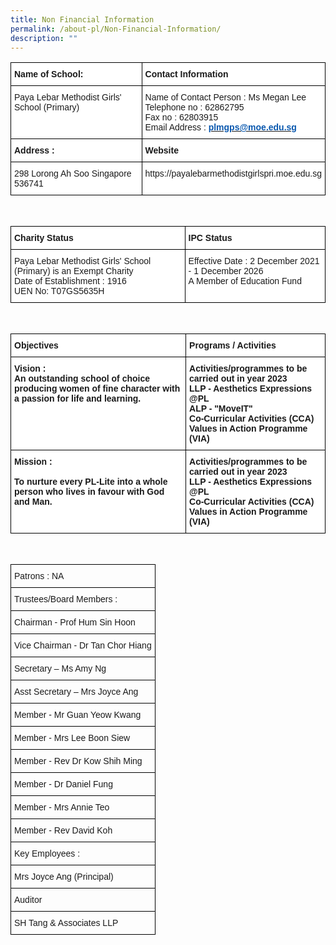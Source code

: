 ```yaml
---
title: Non Financial Information
permalink: /about-pl/Non-Financial-Information/
description: ""
---
```

<style type="text/css">
.tg  {border-collapse:collapse;border-spacing:0;}
.tg td{border-color:black;border-style:solid;border-width:1px;font-family:Arial, sans-serif;font-size:14px;
  overflow:hidden;padding:10px 5px;word-break:normal;}
.tg th{border-color:black;border-style:solid;border-width:1px;font-family:Arial, sans-serif;font-size:14px;
  font-weight:normal;overflow:hidden;padding:10px 5px;word-break:normal;}
.tg .tg-dgl5{background-color:#FFF;font-weight:bold;text-align:left;vertical-align:top}
.tg .tg-ktyi{background-color:#FFF;text-align:left;vertical-align:top}
</style>
<table class="tg">
<thead>
  <tr>
    <th class="tg-dgl5">Name of School:</th>
    <th class="tg-dgl5">Contact Information</th>
  </tr>
</thead>
<tbody>
  <tr>
    <td class="tg-ktyi">Paya Lebar Methodist Girls' School (Primary)</td>
    <td class="tg-ktyi">Name of Contact Person : Ms Megan Lee<br>Telephone no : 62862795<br>Fax no : 62803915<br>Email Address : <a href="mailto:plmgps@moe.edu.sg"><span style="font-weight:600;text-decoration:none;color:#0857AE">plmgps@moe.edu.sg</span></a></td>
  </tr>
  <tr>
    <td class="tg-dgl5">Address :</td>
    <td class="tg-dgl5">Website</td>
  </tr>
  <tr>
    <td class="tg-ktyi">298 Lorong Ah Soo Singapore 536741</td>
    <td class="tg-ktyi">https://payalebarmethodistgirlspri.moe.edu.sg</td>
  </tr>
</tbody>
</table><br>

<style type="text/css">
.tg  {border-collapse:collapse;border-spacing:0;}
.tg td{border-color:black;border-style:solid;border-width:1px;font-family:Arial, sans-serif;font-size:14px;
  overflow:hidden;padding:10px 5px;word-break:normal;}
.tg th{border-color:black;border-style:solid;border-width:1px;font-family:Arial, sans-serif;font-size:14px;
  font-weight:normal;overflow:hidden;padding:10px 5px;word-break:normal;}
.tg .tg-dgl5{background-color:#FFF;font-weight:bold;text-align:left;vertical-align:top}
.tg .tg-ktyi{background-color:#FFF;text-align:left;vertical-align:top}
</style>
<table class="tg">
<thead>
  <tr>
    <th class="tg-dgl5">Charity Status</th>
    <th class="tg-dgl5">IPC Status</th>
  </tr>
</thead>
<tbody>
  <tr>
    <td class="tg-ktyi">Paya Lebar Methodist Girls' School (Primary) is an Exempt Charity    <br>Date of Establishment : 1916<br>UEN No: T07GS5635H</td>
    <td class="tg-ktyi">Effective Date : 2 December 2021 - 1 December 2026<br>A Member of Education Fund </td>
  </tr>
</tbody>
</table><br>

<style type="text/css">
.tg  {border-collapse:collapse;border-spacing:0;}
.tg td{border-color:black;border-style:solid;border-width:1px;font-family:Arial, sans-serif;font-size:14px;
  overflow:hidden;padding:10px 5px;word-break:normal;}
.tg th{border-color:black;border-style:solid;border-width:1px;font-family:Arial, sans-serif;font-size:14px;
  font-weight:normal;overflow:hidden;padding:10px 5px;word-break:normal;}
.tg .tg-dgl5{background-color:#FFF;font-weight:bold;text-align:left;vertical-align:top}
</style>
<table class="tg">
<thead>
  <tr>
    <th class="tg-dgl5">Objectives </th>
    <th class="tg-dgl5">Programs / Activities</th>
  </tr>
</thead>
<tbody>
  <tr>
    <td class="tg-dgl5">Vision : <br>An outstanding school of choice producing women of fine character with a passion for life and learning.</td>
    <td class="tg-dgl5">Activities/programmes to be carried out in year 2023<br>LLP - Aesthetics Expressions @PL<br>ALP - "MoveIT"<br>Co-Curricular Activities (CCA)<br>Values in Action Programme (VIA)</td>
  </tr>
  <tr>
    <td class="tg-dgl5">Mission : <br><br>To nurture every PL-Lite into a whole person who lives in favour with God and Man.</td>
    <td class="tg-dgl5">Activities/programmes to be carried out in year 2023<br>LLP - Aesthetics Expressions @PL<br>Co-Curricular Activities (CCA)<br>Values in Action Programme (VIA)</td>
  </tr>
</tbody>
</table><br>

<style type="text/css">
.tg  {border-collapse:collapse;border-spacing:0;}
.tg td{border-color:black;border-style:solid;border-width:1px;font-family:Arial, sans-serif;font-size:14px;
  overflow:hidden;padding:10px 5px;word-break:normal;}
.tg th{border-color:black;border-style:solid;border-width:1px;font-family:Arial, sans-serif;font-size:14px;
  font-weight:normal;overflow:hidden;padding:10px 5px;word-break:normal;}
.tg .tg-0lax{text-align:left;vertical-align:top}
</style>
<table class="tg">
<thead>
  <tr>
    <th class="tg-0lax">Patrons : NA</th>
  </tr>
</thead>
<tbody>
  <tr>
    <td class="tg-0lax">Trustees/Board Members :</td>
  </tr>
  <tr>
    <td class="tg-0lax">Chairman - Prof Hum Sin Hoon</td>
  </tr>
  <tr>
    <td class="tg-0lax">Vice Chairman - Dr Tan Chor Hiang</td>
  </tr>
  <tr>
    <td class="tg-0lax">Secretary – Ms Amy Ng</td>
  </tr>
  <tr>
    <td class="tg-0lax">Asst Secretary – Mrs Joyce Ang</td>
  </tr>
  <tr>
    <td class="tg-0lax">Member - Mr Guan Yeow Kwang</td>
  </tr>
  <tr>
    <td class="tg-0lax">Member - Mrs Lee Boon Siew</td>
  </tr>
  <tr>
    <td class="tg-0lax">Member - Rev Dr Kow Shih Ming</td>
  </tr>
  <tr>
    <td class="tg-0lax">Member - Dr Daniel Fung</td>
  </tr>
  <tr>
    <td class="tg-0lax">Member - Mrs Annie Teo</td>
  </tr>
  <tr>
    <td class="tg-0lax">Member - Rev David Koh</td>
  </tr>
  <tr>
    <td class="tg-0lax">Key Employees :</td>
  </tr>
  <tr>
    <td class="tg-0lax">Mrs Joyce Ang (Principal)</td>
  </tr>
  <tr>
    <td class="tg-0lax">Auditor</td>
  </tr>
  <tr>
    <td class="tg-0lax">SH Tang &amp; Associates LLP</td>
  </tr>
</tbody>
</table>